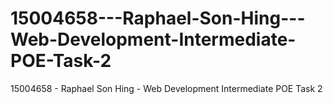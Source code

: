 # 15004658---Raphael-Son-Hing---Web-Development-Intermediate-POE-Task-2
15004658 - Raphael Son Hing - Web Development Intermediate POE Task 2
